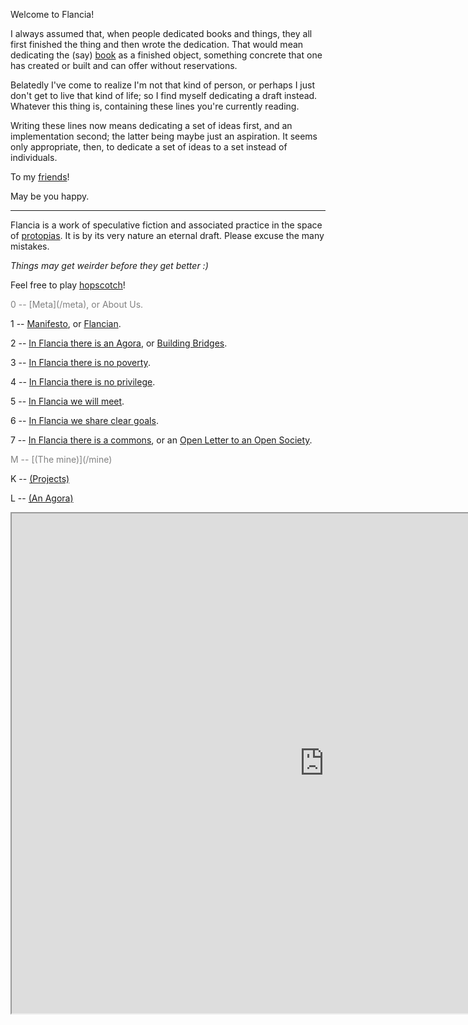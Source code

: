 <!--
.. title: Flancia!
.. slug: index
.. date: 2019-07-20 01:02:07 UTC+02:00
.. tags:
.. category: 
.. link: 
.. description: 
.. type: text
.. status:
-->

Welcome to Flancia! 

I always assumed that, when people dedicated books and things, they all first finished the thing and then wrote the dedication. That would mean dedicating the (say) [book](https://anagora.org/book) as a finished object, something concrete that one has created or built and can offer without reservations.

Belatedly I've come to realize I'm not that kind of person, or perhaps I just don't get to live that kind of life; so I find myself dedicating a draft instead. Whatever this thing is, containing these lines you're currently reading.

Writing these lines now means dedicating a set of ideas first, and an implementation second; the latter being maybe just an aspiration. It seems only appropriate, then, to dedicate a set of ideas to a set instead of individuals.

To my [friends](https://anagora.org/friends)! 

May be you happy.

---

Flancia is a work of speculative fiction and associated practice in the space of [protopias](https://flancia.org/protopias). It is by its very nature an eternal draft. Please excuse the many mistakes. 

<em>Things may get weirder before they get better :)</em> 

Feel free to play [hopscotch](https://anagora.org/hopscotch)!

<span style="color:gray">
0 -- [Meta](/meta), or About Us.
</span>

1 -- [Manifesto](/manifesto), or [Flancian](https://anagora.org/@flancian).

2 -- [In Flancia there is an Agora](/agora), or [Building Bridges](https://anagora.org/building-bridges).

3 -- [In Flancia there is no poverty](/poverty).

4 -- [In Flancia there is no privilege](/privilege).

5 -- [In Flancia we will meet](/one-day).

6 -- [In Flancia we share clear goals](/goals).

7 -- [In Flancia there is a commons](/commons), or an [Open Letter to an Open Society](https://anagora.org/open-letter-to-an-open-society).

<span style="color:gray">
M -- [(The mine)](/mine)
</span>

K -- [(Projects)](/projects)

L -- [(An Agora)](https://anagora.org)

<iframe src="https://anagora.org" width="1000px" height="800px"></iframe>
